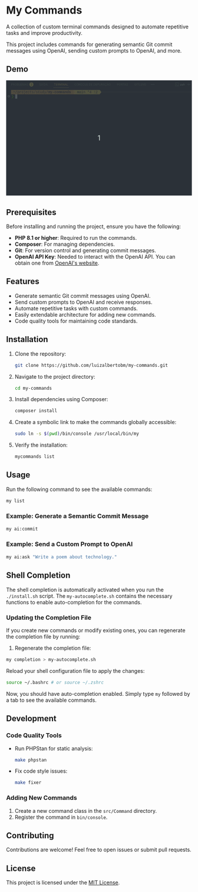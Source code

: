 # My Commands

A collection of custom terminal commands designed to automate repetitive tasks and improve productivity.

This project includes commands for generating semantic Git commit messages using OpenAI, sending custom prompts to OpenAI, and more.

## Demo
![Command Demo](.docs/screen.gif)

## Prerequisites

Before installing and running the project, ensure you have the following:

- **PHP 8.1 or higher**: Required to run the commands.
- **Composer**: For managing dependencies.
- **Git**: For version control and generating commit messages.
- **OpenAI API Key**: Needed to interact with the OpenAI API. You can obtain one from [OpenAI's website](https://platform.openai.com/api-keys).

## Features

- Generate semantic Git commit messages using OpenAI.
- Send custom prompts to OpenAI and receive responses.
- Automate repetitive tasks with custom commands.
- Easily extendable architecture for adding new commands.
- Code quality tools for maintaining code standards.

## Installation

1. Clone the repository:
   ```bash
   git clone https://github.com/luizalbertobm/my-commands.git
   ```

2. Navigate to the project directory:
   ```bash
   cd my-commands
   ```

3. Install dependencies using Composer:
   ```bash
   composer install
   ```

4. Create a symbolic link to make the commands globally accessible:
   ```bash
   sudo ln -s $(pwd)/bin/console /usr/local/bin/my
   ```

5. Verify the installation:
   ```bash
   mycommands list
   ```

## Usage

Run the following command to see the available commands:
```bash
my list
```

### Example: Generate a Semantic Commit Message
```bash
my ai:commit
```

### Example: Send a Custom Prompt to OpenAI
```bash
my ai:ask "Write a poem about technology."
```


## Shell Completion

The shell completion is automatically activated when you run the `./install.sh` script.
The `my-autocomplete.sh` contains the necessary functions to enable auto-completion for the commands.

### Updating the Completion File

If you create new commands or modify existing ones, you can regenerate the completion file by running:

1. Regenerate the completion file:

```bash
my completion > my-autocomplete.sh
```

Reload your shell configuration file to apply the changes:
```bash
source ~/.bashrc # or source ~/.zshrc
```

Now, you should have auto-completion enabled. Simply type `my` followed by a tab to see the available commands.


## Development

### Code Quality Tools
- Run PHPStan for static analysis:
  ```bash
  make phpstan
  ```
- Fix code style issues:
  ```bash
  make fixer
  ```

### Adding New Commands
1. Create a new command class in the `src/Command` directory.
2. Register the command in `bin/console`.


## Contributing

Contributions are welcome! Feel free to open issues or submit pull requests.

## License

This project is licensed under the [MIT License](LICENSE).
